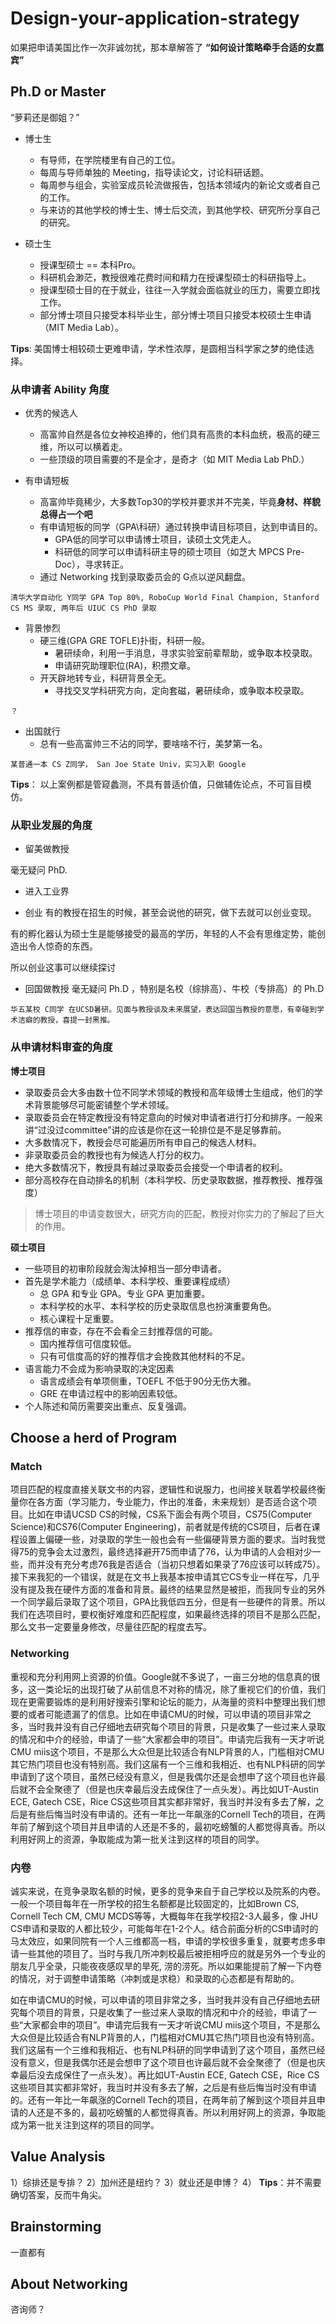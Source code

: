 # Design-your-application-strategy

如果把申请美国比作一次非诚勿扰，那本章解答了 **“如何设计策略牵手合适的女嘉宾”**

## Ph.D or Master
“萝莉还是御姐？”

- 博士生
  - 有导师，在学院楼里有自己的工位。
  - 每周与导师单独的 Meeting，指导读论文，讨论科研话题。
  - 每周参与组会，实验室成员轮流做报告，包括本领域内的新论文或者自己的工作。
  - 与来访的其他学校的博士生、博士后交流，到其他学校、研究所分享自己的研究。

- 硕士生 
  - 授课型硕士 == 本科Pro。 
  - 科研机会渺茫，教授很难花费时间和精力在授课型硕士的科研指导上。
  - 授课型硕士目的在于就业，往往一入学就会面临就业的压力，需要立即找工作。
  - 部分博士项目只接受本科毕业生，部分博士项目只接受本校硕士生申请（MIT Media Lab）。

**Tips**: 美国博士相较硕士更难申请，学术性浓厚，是圆相当科学家之梦的绝佳选择。



### 从申请者 Ability 角度
- 优秀的候选人
  - 高富帅自然是各位女神校追捧的，他们具有高贵的本科血统，极高的硬三维，所以可以横着走。
  - 一些顶级的项目需要的不是全才，是奇才（如 MIT Media Lab PhD.）

- 有申请短板
  - 高富帅毕竟稀少，大多数Top30的学校并要求并不完美，毕竟**身材、样貌总得占一个吧**
  - 有申请短板的同学（GPA\科研）通过转换申请目标项目，达到申请目的。
    - GPA低的同学可以申请博士项目，读硕士文凭走人。
    - 科研低的同学可以申请科研主导的硕士项目（如芝大 MPCS Pre-Doc），寻求转正。
  - 通过 Networking 找到录取委员会的 G点以逆风翻盘。

~~~
清华大学自动化 Y同学 GPA Top 80%, RoboCup World Final Champion, Stanford CS MS 录取, 两年后 UIUC CS PhD 录取
~~~

- 背景惨烈
   - 硬三维(GPA GRE TOFLE)扑街，科研一般。 
     - 暑研续命，利用一手消息，寻求实验室前辈帮助，或争取本校录取。
     - 申请研究助理职位(RA)，积攒文章。
   - 开天辟地转专业，科研背景全无。
     - 寻找交叉学科研究方向，定向套磁，暑研续命，或争取本校录取。
~~~
？
~~~

- 出国就行
  - 总有一些高富帅三不沾的同学，要啥啥不行，美梦第一名。
~~~
某普通一本 CS Z同学， San Joe State Univ，实习入职 Google
~~~
**Tips**： 以上案例都是管窥蠡测，不具有普适价值，只做辅佐论点，不可盲目模仿。

### 从职业发展的角度
- 留美做教授

毫无疑问 PhD.

- 进入工业界

- 创业
有的教授在招生的时候，甚至会说他的研究，做下去就可以创业变现。

有的孵化器认为硕士生是能够接受的最高的学历，年轻的人不会有思维定势，能创造出令人惊奇的东西。

所以创业这事可以继续探讨

- 回国做教授
毫无疑问 Ph.D ，特别是名校（综排高）、牛校（专排高）的 Ph.D
~~~
华五某校 C同学 在UCSD暑研。见面与教授谈及未来展望，表达回国当教授的意愿，有幸碰到学术洁癖的教授，喜提一封黑推。
~~~

### 从申请材料审查的角度 ###

**博士项目**

- 录取委员会大多由数十位不同学术领域的教授和高年级博士生组成，他们的学术背景能够尽可能密铺整个学术领域。
- 录取委员会在特定教授没有特定意向的时候对申请者进行打分和排序。一般来讲“过没过committee”讲的应该是你在这一轮排位是不是足够靠前。
- 大多数情况下，教授会尽可能遍历所有申自己的候选人材料。
- 非录取委员会的教授也有为候选人打分的权力。
- 绝大多数情况下，教授具有越过录取委员会接受一个申请者的权利。
- 部分高校存在自动排名的机制（本科学校、历史录取数据，推荐教授、推荐强度）


> 博士项目的申请变数很大，研究方向的匹配，教授对你实力的了解起了巨大的作用。

**硕士项目**

- 一些项目的初审阶段就会淘汰掉相当一部分申请者。
- 首先是学术能力（成绩单、本科学校、重要课程成绩）
   - 总 GPA 和专业 GPA。专业 GPA 更加重要。
   - 本科学校的水平、本科学校的历史录取信息也扮演重要角色。
   - 核心课程十足重要。
- 推荐信的审查，存在不会看全三封推荐信的可能。
   - 国内推荐信可信度较低。
   - 只有可信度高的好的推荐信才会挽救其他材料的不足。
- 语言能力不会成为影响录取的决定因素
   - 语言成绩会有单项侧重，TOEFL 不低于90分无伤大雅。
   - GRE 在申请过程中的影响因素较低。
- 个人陈述和简历需要突出重点、反复强调。


## Choose a herd of Program

### Match ###

项目匹配的程度直接关联文书的内容，逻辑性和说服力，也间接关联着学校最终衡量你在各方面（学习能力，专业能力，作出的准备，未来规划）是否适合这个项目。比如在申请UCSD CS的时候，CS系下面会有两个项目，CS75(Computer Science)和CS76(Computer Engineering)，前者就是传统的CS项目，后者在课程设置上偏硬一些，对录取的学生一般也会有一些偏硬背景方面的要求。当时我觉得75的竞争会太过激烈，最终选择避开75而申请了76，认为申请的人会相对少一些，而并没有充分考虑76我是否适合（当初只想着如果录了76应该可以转成75）。接下来我犯的一个错误，就是在文书上我基本按申请其它CS专业一样在写，几乎没有提及我在硬件方面的准备和背景。最终的结果显然是被拒，而我同专业的另外一个同学最后录取了这个项目，GPA比我低四五分，但是有一些硬件的背景。所以我们在选项目时，要权衡好难度和匹配程度，如果最终选择的项目不是那么匹配，那么文书一定要量身修改，尽量往匹配的程度去写。

### Networking ###

重视和充分利用网上资源的价值。Google就不多说了，一亩三分地的信息真的很多，这一类论坛的出现打破了从前信息不对称的情况，除了重视它们的价值，我们现在更需要锻炼的是利用好搜索引擎和论坛的能力，从海量的资料中整理出我们想要的或者可能遗漏了的信息。比如在申请CMU的时候，可以申请的项目非常之多，当时我并没有自己仔细地去研究每个项目的背景，只是收集了一些过来人录取的情况和中介的经验，申请了一些“大家都会申的项目”。申请完后我有一天才听说CMU miis这个项目，不是那么大众但是比较适合有NLP背景的人，门槛相对CMU其它热门项目也没有特别高。我们这届有一个三维和我相近、也有NLP科研的同学申请到了这个项目，虽然已经没有意义，但是我偶尔还是会想申了这个项目也许最后就不会全聚德了（但是也庆幸最后没去成保住了一点头发）。再比如UT-Austin ECE, Gatech CSE，Rice CS这些项目其实都非常好，我当时并没有多去了解，之后是有些后悔当时没有申请的。还有一年比一年飙涨的Cornell Tech的项目，在两年前了解到这个项目并且申请的人还是不多的，最初吃螃蟹的人都觉得真香。所以利用好网上的资源，争取能成为第一批关注到这样的项目的同学。

### 内卷 ###

诚实来说，在竞争录取名额的时候，更多的竞争来自于自己学校以及院系的内卷。一般一个项目每年在一所学校的招生名额都是比较固定的，比如Brown CS, Cornell Tech CM,     CMU MCDS等等，大概每年在我学校招2-3人最多，像 JHU CS申请和录取的人都比较少，可能每年在1-2个人。结合前面分析的CS申请时的马太效应，如果同院有一个人三维都高一档，申请的学校很多重复，就要考虑多申请一些其他的项目了。当时与我几所冲刺校最后被拒相呼应的就是另外一个专业的朋友几乎全录，只能夜夜感叹旱的旱死, 涝的涝死。所以如果能提前了解一下内卷的情况，对于调整申请策略（冲刺或是求稳）和录取的心态都是有帮助的。

如在申请CMU的时候，可以申请的项目非常之多，当时我并没有自己仔细地去研究每个项目的背景，只是收集了一些过来人录取的情况和中介的经验，申请了一些“大家都会申的项目”。申请完后我有一天才听说CMU miis这个项目，不是那么大众但是比较适合有NLP背景的人，门槛相对CMU其它热门项目也没有特别高。我们这届有一个三维和我相近、也有NLP科研的同学申请到了这个项目，虽然已经没有意义，但是我偶尔还是会想申了这个项目也许最后就不会全聚德了（但是也庆幸最后没去成保住了一点头发）。再比如UT-Austin ECE, Gatech CSE，Rice CS这些项目其实都非常好，我当时并没有多去了解，之后是有些后悔当时没有申请的。还有一年比一年飙涨的Cornell Tech的项目，在两年前了解到这个项目并且申请的人还是不多的，最初吃螃蟹的人都觉得真香。所以利用好网上的资源，争取能成为第一批关注到这样的项目的同学。

## Value Analysis
1）综排还是专排？
2）加州还是纽约？
3）就业还是申博？
4）
**Tips**：并不需要确切答案，反而牛角尖。

## Brainstorming 
一直都有

## About Networking
咨询师？

